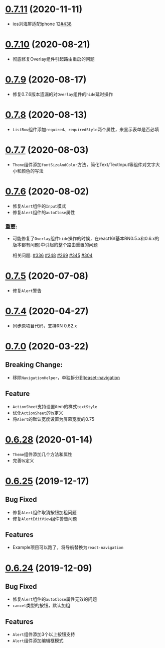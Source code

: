 # [0.7.11]() (2020-11-11)
* ios刘海屏适配iphone 12[#438](https://github.com/rilyu/teaset/commit/da0a9b7f4889e6dd3b6cfb29ff4ce2d560d30955)


# [0.7.10]() (2020-08-21)
* 彻底修复Overlay组件引起路由重启的问题

# [0.7.9]() (2020-08-17)

* 修复0.7.6版本遗漏的对`Overlay`组件的`hide`延时操作

# [0.7.8]() (2020-08-13)

* `ListRow`组件添加`required`、`requiredStyle`两个属性，来显示表单是否必填

# [0.7.7]() (2020-08-03)

* `Theme`组件添加`fontSizeAndColor`方法，简化Text/TextInput等组件对文字大小和颜色的写法

# [0.7.6]() (2020-08-02)

* 修复`Alert`组件的`Input`模式
* 修复`Alert`组件的`autoClose`属性

### 重要:
* 可能修复了`Overlay`组件`hide`操作的时候，在react16(基本RN0.5.x和0.6.x的版本都有问题)中引起的整个路由重置的问题
  
  相关问题: [#336](https://github.com/rilyu/teaset/issues/336) [#248](https://github.com/rilyu/teaset/issues/248)
  [#269](https://github.com/rilyu/teaset/issues/269)
  [#345](https://github.com/rilyu/teaset/issues/345)
  [#304](https://github.com/rilyu/teaset/issues/304)

# [0.7.5]() (2020-07-08)

* 修复`Alert`警告

# [0.7.4]() (2020-04-27)

* 同步原项目代码，支持RN 0.62.x

# [0.7.0]() (2020-03-22)
## Breaking Change:
* 移除`NavigationHelper`，单独拆分到[teaset-navigation](https://github.com/yz1311/teaset-navigation)

## Feature
* `ActionSheet`支持设置item的样式`textStyle`
* 优化`ActionSheet`的ts定义
* 将`Alert`的默认宽度设置为屏幕宽度的0.75



# [0.6.28]() (2020-01-14)
* `Theme`组件添加几个方法和属性
* 完善ts定义

# [0.6.25]() (2019-12-17)

## Bug Fixed
* 修复`Alert`组件取消按钮加粗问题
* 修复`AlertEditView`组件警告问题

## Features
* Example项目可以跑了，将导航替换为`react-navigation`
  


# [0.6.24]() (2019-12-09)

## Bug Fixed

* 修复`Alert`组件的`autoClose`属性无效的问题
* `cancel`类型的按钮，默认加粗

## Features
* `Alert`组件添加3个以上按钮支持
* `Alert`组件添加编辑框模式